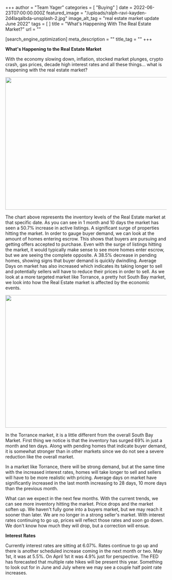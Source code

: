 +++
author = "Team Yager"
categories = [ "Buying" ]
date = 2022-06-23T07:00:00.000Z
featured_image = "/uploads/ralph-ravi-kayden-2d4laqalbda-unsplash-2.jpg"
image_alt_tag = "real estate market update June 2022"
tags = [ ]
title = "What's Happening With The Real Estate Market?"
url = ""

[search_engine_optimization]
meta_description = ""
title_tag = ""
+++

**What's Happening to the Real Estate Market**

With the economy slowing down, inflation, stocked market plunges, crypto crash, gas prices, decade high interest rates and all these things... what is happening with the real estate market?&nbsp;

<img src="/uploads/screen-shot-2022-06-22-at-2-15-56-pm-1.png" width="638" height="414" />

The chart above represents the inventory levels of the Real Estate market at that specific date. As you can see in 1 month and 10 days the market has seen a 50.7% increase in active listings. A significant surge of properties hitting the market. In order to gauge buyer demand, we can look at the amount of homes entering escrow. This shows that buyers are pursuing and getting offers accepted to purchase. Even with the surge of listings hitting the market, it would typically make sense to see more homes enter escrow, but we are seeing the complete opposite. A 38.5% decrease in pending homes, showing signs that buyer demand is quickly dwindling. Average Days on market has also increased which indicates its taking longer to sell and potentially sellers will have to reduce their prices in order to sell. As we look at a more targeted market like Torrance, a pretty hot South Bay market, we look into how the Real Estate market is affected by the economic events.&nbsp;

<img src="/uploads/screen-shot-2022-06-22-at-2-20-18-pm-1.png" width="638" height="414" />

In the Torrance market, it is a little different from the overall South Bay Market. First thing we notice is that the inventory has surged 69% in just a month and ten days. Along with pending homes that indicate buyer demand, it is somewhat stronger than in other markets since we do not see a severe reduction like the overall market.&nbsp;

In a market like Torrance, there will be strong demand, but at the same time with the increased interest rates, homes will take longer to sell and sellers will have to be more realistic with pricing. Average days on market have significantly increased in the last month increasing to 28 days, 10 more days than the previous month.&nbsp;

What can we expect in the next few months. With the current trends, we can see more inventory hitting the market. Price drops and the market soften up. We haven't fully gone into a buyers market, but we may reach it sooner than later. We are no longer in a strong seller's market. With interest rates continuing to go up, prices will reflect those rates and soon go down. We don't know how much they will drop, but a correction will ensue.

**Interest Rates**

Currently interest rates are sitting at 6.07%. Rates continue to go up and there is another scheduled increase coming in the next month or two. May 1st, it was at 5.5%. On April 1st it was 4.9% just for perspective. The FED has forecasted that multiple rate hikes will be present this year. Something to look out for in June and July where we may see a couple half point rate increases.&nbsp;
